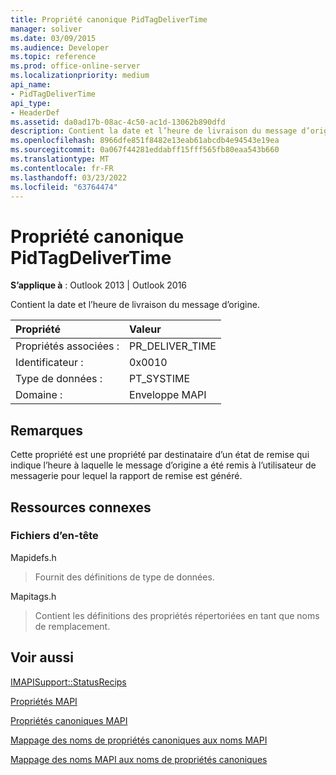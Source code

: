 ```yaml
---
title: Propriété canonique PidTagDeliverTime
manager: soliver
ms.date: 03/09/2015
ms.audience: Developer
ms.topic: reference
ms.prod: office-online-server
ms.localizationpriority: medium
api_name:
- PidTagDeliverTime
api_type:
- HeaderDef
ms.assetid: da0ad17b-08ac-4c50-ac1d-13062b890dfd
description: Contient la date et l’heure de livraison du message d’origine. Cette propriété est une propriété par destinataire.
ms.openlocfilehash: 8966dfe851f8482e13eab61abcdb4e94543e19ea
ms.sourcegitcommit: 0a067f44281eddabff15fff565fb80eaa543b660
ms.translationtype: MT
ms.contentlocale: fr-FR
ms.lasthandoff: 03/23/2022
ms.locfileid: "63764474"
---
```

# <a name="pidtagdelivertime-canonical-property"></a>Propriété canonique PidTagDeliverTime

  
  
**S’applique à** : Outlook 2013 | Outlook 2016 
  
Contient la date et l’heure de livraison du message d’origine. 
  
|Propriété |Valeur |
|:-----|:-----|
|Propriétés associées :  <br/> |PR_DELIVER_TIME  <br/> |
|Identificateur :  <br/> |0x0010  <br/> |
|Type de données :  <br/> |PT_SYSTIME  <br/> |
|Domaine :  <br/> |Enveloppe MAPI  <br/> |
   
## <a name="remarks"></a>Remarques

Cette propriété est une propriété par destinataire d’un état de remise qui indique l’heure à laquelle le message d’origine a été remis à l’utilisateur de messagerie pour lequel la rapport de remise est généré.
  
## <a name="related-resources"></a>Ressources connexes

### <a name="header-files"></a>Fichiers d’en-tête

Mapidefs.h
  
> Fournit des définitions de type de données.
    
Mapitags.h
  
> Contient les définitions des propriétés répertoriées en tant que noms de remplacement.
    
## <a name="see-also"></a>Voir aussi



[IMAPISupport::StatusRecips](imapisupport-statusrecips.md)


[Propriétés MAPI](mapi-properties.md)
  
[Propriétés canoniques MAPI](mapi-canonical-properties.md)
  
[Mappage des noms de propriétés canoniques aux noms MAPI](mapping-canonical-property-names-to-mapi-names.md)
  
[Mappage des noms MAPI aux noms de propriétés canoniques](mapping-mapi-names-to-canonical-property-names.md)

